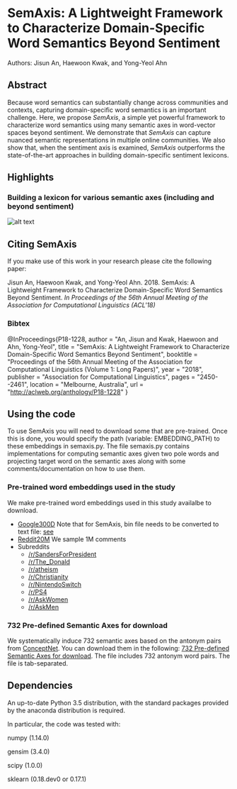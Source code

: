 # SemAxis: A Lightweight Framework to Characterize Domain-Specific Word Semantics Beyond Sentiment

Authors: Jisun An, Haewoon Kwak, and Yong-Yeol Ahn

## Abstract
Because word semantics can substantially change across communities and contexts, capturing domain-specific word semantics is an important challenge. Here, we propose *SemAxis*, a simple yet powerful framework to characterize word semantics using many semantic axes in word-vector spaces beyond sentiment. We demonstrate that *SemAxis* can capture nuanced semantic representations in multiple online communities. We also show that, when the sentiment axis is examined, *SemAxis* outperforms the state-of-the-art approaches in building domain-specific sentiment lexicons. 


## Highlights

### Building a lexicon for various semantic axes (including and beyond sentiment)

![alt text](https://github.com/ghdi6758/SemAxis/blob/master/doc/images/semaxis_diagram.png "Define a semantic axis")



## Citing SemAxis

If you make use of this work in your research please cite the following paper:

Jisun An, Haewoon Kwak, and Yong-Yeol Ahn. 2018. SemAxis: A Lightweight Framework to Characterize Domain-Specific Word Semantics Beyond Sentiment. *In Proceedings of the 56th Annual Meeting of the Association for Computational Linguistics (ACL'18)*

### Bibtex
@InProceedings{P18-1228,
  author = 	"An, Jisun
		and Kwak, Haewoon
		and Ahn, Yong-Yeol",
  title = 	"SemAxis: A Lightweight Framework to Characterize Domain-Specific Word Semantics Beyond Sentiment",
  booktitle = 	"Proceedings of the 56th Annual Meeting of the Association for Computational Linguistics (Volume 1: Long Papers)",
  year = 	"2018",
  publisher = 	"Association for Computational Linguistics",
  pages = 	"2450--2461",
  location = 	"Melbourne, Australia",
  url = 	"http://aclweb.org/anthology/P18-1228"
}




## Using the code

To use SemAxis you will need to download some that are pre-trained. Once this is done, you would specify the path (variable: EMBEDDING_PATH) to these embeddings in semaxis.py. The file semaxis.py contains implementations for computing semantic axes given two pole words and projecting target word on the semantic axes along with some comments/documentation on how to use them.


### Pre-trained word embeddings used in the study

We make pre-trained word embeddings used in this study availalbe to download. 

* [Google300D](https://code.google.com/archive/p/word2vec) Note that for SemAxis, bin file needs to be converted to text file: [see](https://stackoverflow.com/questions/27324292/convert-word2vec-bin-file-to-text)
* [Reddit20M](https://drive.google.com/file/d/1ewmS5Uu4tWAkwWsuY8FZVgLr85vvZXye/view?usp=sharing) We sample 1M comments 
* Subreddits
	* [/r/SandersForPresident](https://drive.google.com/file/d/1rfHPRY8_wTpqIYvh4CRzv7FZIw_PaVyy/view?usp=sharing)
    * [/r/The_Donald](https://drive.google.com/file/d/1QE3X9CUsKndKguyNoHwRrTsxa4sBUt5V/view?usp=sharing)
    * [/r/atheism](https://drive.google.com/file/d/11790E6eEI2QxcJNpZtXDpmieEnPqqKSv/view?usp=sharing)
    * [/r/Christianity](https://drive.google.com/file/d/1nM1YSzSh04rdNoAfpXYvanVVB8CvmMUR/view?usp=sharing)
    * [/r/NintendoSwitch](https://drive.google.com/file/d/1NdJDz6SxfByfCGWIGdI82ATqEhbiPv5x/view?usp=sharing)
    * [/r/PS4](https://drive.google.com/file/d/1G-6Tbzue_LdwG7yj0kjFywCmDauHYC7a/view?usp=sharing)
    * [/r/AskWomen](https://drive.google.com/file/d/1NQOfgrggyxjPja8INjLxLVMV-HRZS_KY/view?usp=sharing)
    * [/r/AskMen](https://drive.google.com/file/d/1s4_5TwfRdAfOlJJZvODUJhgQJxLahUCW/view?usp=sharing)


### 732 Pre-defined Semantic Axes for download

We systematically induce 732 semantic axes based on the antonym pairs from [ConceptNet](http://conceptnet.io/). You can download them in the following: [732 Pre-defined Semantic Axes for download](https://github.com/ghdi6758/SemAxis/blob/master/axes/732_semaxis_axes.tsv). The file includes 732 antonym word pairs. The file is tab-separated. 


## Dependencies

An up-to-date Python 3.5 distribution, with the standard packages provided by the anaconda distribution is required. 

In particular, the code was tested with:

numpy (1.14.0)

gensim (3.4.0)

scipy (1.0.0)

sklearn (0.18.dev0 or 0.17.1)